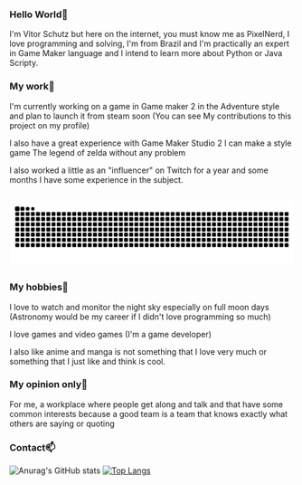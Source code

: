 ### Hello World👋

I'm Vitor Schutz but here on the internet, you must know me as PixelNerd, I love programming and solving, I'm from Brazil and I'm practically an expert in Game Maker language and I intend to learn more about Python or Java Scripty.

### My work🔧

I'm currently working on a game in Game maker 2 in the Adventure style and plan to launch it from steam soon (You can see My contributions to this project on my profile)

I also have a great experience with Game Maker Studio 2 I can make a style game The legend of zelda without any problem

I also worked a little as an "influencer" on Twitch for a year and some months I have some experience in the subject.

##
  ![Snake animation](https://github.com/VitorSchutz/VitorSchutz/blob/output/github-contribution-grid-snake.svg)
##

### My hobbies🔭

I love to watch and monitor the night sky especially on full moon days (Astronomy would be my career if I didn't love programming so much)

I love games and video games (I'm a game developer)

I also like anime and manga is not something that I love very much or something that I just like and think is cool.

### My opinion only💬

For me, a workplace where people get along and talk and that have some common interests because a good team is a team that knows exactly what others are saying or quoting

### Contact📫



![Anurag's GitHub stats](https://github-readme-stats.vercel.app/api?username=VitorSchutz&count_private=true&show_icons=true&theme=dark) [![Top Langs](https://github-readme-stats.vercel.app/api/top-langs/?username=VitorSchutz)](https://github.com/VitorSchutz/github-readme-stats&theme=dark)

##



